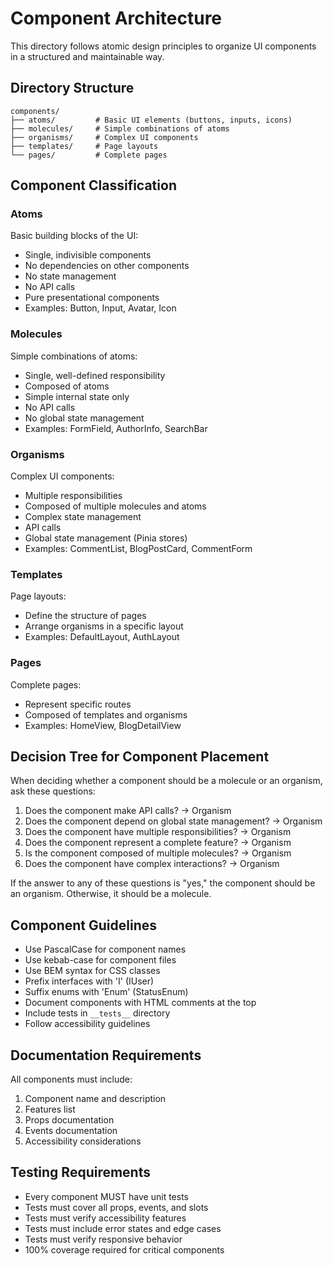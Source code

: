 # Component Architecture

This directory follows atomic design principles to organize UI components in a structured and maintainable way.

## Directory Structure

```
components/
├── atoms/         # Basic UI elements (buttons, inputs, icons)
├── molecules/     # Simple combinations of atoms
├── organisms/     # Complex UI components
├── templates/     # Page layouts
└── pages/         # Complete pages
```

## Component Classification

### Atoms

Basic building blocks of the UI:

- Single, indivisible components
- No dependencies on other components
- No state management
- No API calls
- Pure presentational components
- Examples: Button, Input, Avatar, Icon

### Molecules

Simple combinations of atoms:

- Single, well-defined responsibility
- Composed of atoms
- Simple internal state only
- No API calls
- No global state management
- Examples: FormField, AuthorInfo, SearchBar

### Organisms

Complex UI components:

- Multiple responsibilities
- Composed of multiple molecules and atoms
- Complex state management
- API calls
- Global state management (Pinia stores)
- Examples: CommentList, BlogPostCard, CommentForm

### Templates

Page layouts:

- Define the structure of pages
- Arrange organisms in a specific layout
- Examples: DefaultLayout, AuthLayout

### Pages

Complete pages:

- Represent specific routes
- Composed of templates and organisms
- Examples: HomeView, BlogDetailView

## Decision Tree for Component Placement

When deciding whether a component should be a molecule or an organism, ask these questions:

1. Does the component make API calls? → Organism
2. Does the component depend on global state management? → Organism
3. Does the component have multiple responsibilities? → Organism
4. Does the component represent a complete feature? → Organism
5. Is the component composed of multiple molecules? → Organism
6. Does the component have complex interactions? → Organism

If the answer to any of these questions is "yes," the component should be an organism. Otherwise, it should be a molecule.

## Component Guidelines

- Use PascalCase for component names
- Use kebab-case for component files
- Use BEM syntax for CSS classes
- Prefix interfaces with 'I' (IUser)
- Suffix enums with 'Enum' (StatusEnum)
- Document components with HTML comments at the top
- Include tests in `__tests__` directory
- Follow accessibility guidelines

## Documentation Requirements

All components must include:

1. Component name and description
2. Features list
3. Props documentation
4. Events documentation
5. Accessibility considerations

## Testing Requirements

- Every component MUST have unit tests
- Tests must cover all props, events, and slots
- Tests must verify accessibility features
- Tests must include error states and edge cases
- Tests must verify responsive behavior
- 100% coverage required for critical components
